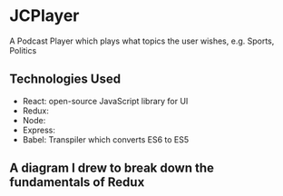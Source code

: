 # JCPlayer

A Podcast Player which plays what topics the user wishes, e.g. Sports, Politics

## Technologies Used
- React: open-source JavaScript library for UI
- Redux: 
- Node: 
- Express: 
- Babel: Transpiler which converts ES6 to ES5

## A diagram I drew to break down the fundamentals of Redux
